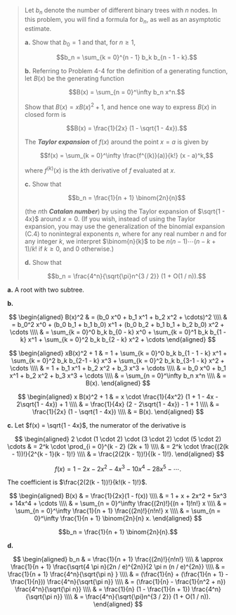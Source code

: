 > Let $b_n$ denote the number of different binary trees with $n$ nodes. In this problem, you will find a formula for $b_n$, as well as an asymptotic estimate.
>
> **a.** Show that $b_0 = 1$ and that, for $n \ge 1$,
>
> $$b_n = \sum_{k = 0}^{n - 1} b_k b_{n - 1 - k}.$$
>
> **b.** Referring to Problem 4-4 for the definition of a generating function, let $B(x)$ be the generating function
>
> $$B(x) = \sum_{n = 0}^\infty b_n x^n.$$
>
> Show that $B(x) = xB(x)^2 + 1$, and hence one way to express $B(x)$ in closed form is
> 
> $$B(x) = \frac{1}{2x} (1 - \sqrt{1 - 4x}).$$
>
> The ***Taylor expansion*** of $f(x)$ around the point $x = a$ is given by
>
> $$f(x) = \sum_{k = 0}^\infty \frac{f^{(k)}(a)}{k!} (x - a)^k,$$
>
> where $f^{(k)}(x)$ is the $k$th derivative of $f$ evaluated at $x$.
>
> **c.** Show that
>
> $$b_n = \frac{1}{n + 1} \binom{2n}{n}$$
>
> (the $n$th ***Catalan number***) by using the Taylor expansion of $\sqrt{1 - 4x}$ around $x = 0$. (If you wish, instead of using the Taylor expansion, you may use the generalization of the binomial expansion (C.4) to nonintegral exponents $n$, where for any real number $n$ and for any integer $k$, we interpret $\binom{n}{k}$ to be $n(n - 1) \cdots (n - k + 1) / k!$ if $k \ge 0$, and $0$ otherwise.) 
>
> **d.** Show that
>
> $$b_n = \frac{4^n}{\sqrt{\pi}n^{3 / 2}} (1 + O(1 / n)).$$

**a.** A root with two subtree.

**b.**

$$
\begin{aligned}
B(x)^2 & = (b_0 x^0 + b_1 x^1 + b_2 x^2 + \cdots)^2 \\\\
       & = b_0^2 x^0 + (b_0 b_1 + b_1 b_0) x^1 + (b_0 b_2 + b_1 b_1 + b_2 b_0) x^2 + \cdots \\\\
       & = \sum_{k = 0}^0 b_k b_{0 - k} x^0 + \sum_{k = 0}^1 b_k b_{1 - k} x^1 + \sum_{k = 0}^2 b_k b_{2 - k} x^2 + \cdots
\end{aligned}
$$

$$
\begin{aligned}
xB(x)^2 + 1 & = 1 + \sum_{k = 0}^0 b_k b_{1 - 1 - k} x^1 + \sum_{k = 0}^2 b_k b_{2-1 - k} x^3 + \sum_{k = 0}^2 b_k b_{3-1 - k} x^2 + \cdots \\\\
            & = 1 + b_1 x^1 + b_2 x^2 + b_3 x^3 + \cdots \\\\
            & = b_0 x^0 + b_1 x^1 + b_2 x^2 + b_3 x^3 + \cdots \\\\
            & = \sum_{n = 0}^\infty b_n x^n \\\\
            & = B(x).
\end{aligned}
$$

$$
\begin{aligned}
x B(x)^2 + 1 & = x \cdot \frac{1}{4x^2} (1 + 1 - 4x - 2\sqrt{1 - 4x}) + 1 \\\\
             & = \frac{1}{4x} (2 - 2\sqrt{1 - 4x}) - 1 + 1 \\\\
             & = \frac{1}{2x} (1 - \sqrt{1 - 4x}) \\\\
             & = B(x).
\end{aligned}
$$

**c.** Let $f(x) = \sqrt{1 - 4x}$, the numerator of the derivative is

$$
\begin{aligned}
2 \cdot (1 \cdot 2) \cdot (3 \cdot 2) \cdot (5 \cdot 2) \cdots 
    & = 2^k \cdot \prod_{i = 0}^{k - 2} (2k + 1) \\\\
    & = 2^k \cdot \frac{(2(k - 1))!}{2^{k - 1}(k - 1)!} \\\\
    & = \frac{2(2(k - 1))!}{(k - 1)!}.
\end{aligned}
$$

$$f(x) = 1 - 2x - 2x^2 - 4 x^3 - 10x^4 - 28x^5 - \cdots.$$

The coefficient is $\frac{2(2(k - 1))!}{k!(k - 1)!}$.

$$
\begin{aligned}
B(x) & = \frac{1}{2x}(1 - f(x)) \\\\
     & = 1 + x + 2x^2 + 5x^3 + 14x^4 + \cdots \\\\
     & = \sum_{n = 0}^\infty \frac{(2n)!}{(n + 1)!n!} x \\\\
     & = \sum_{n = 0}^\infty \frac{1}{n + 1} \frac{(2n)!}{n!n!} x \\\\
     & = \sum_{n = 0}^\infty \frac{1}{n + 1} \binom{2n}{n} x.
\end{aligned}
$$

$$b_n = \frac{1}{n + 1} \binom{2n}{n}.$$

**d.**

$$
\begin{aligned}
b_n & =       \frac{1}{n + 1} \frac{(2n)!}{n!n!} \\\\
    & \approx \frac{1}{n + 1} \frac{\sqrt{4 \pi n}(2n / e)^{2n}}{2 \pi n (n / e)^{2n}} \\\\
    & =       \frac{1}{n + 1} \frac{4^n}{\sqrt{\pi n} } \\\\
    & =       (\frac{1}{n} + (\frac{1}{n + 1} - \frac{1}{n})) \frac{4^n}{\sqrt{\pi n}} \\\\
    & =       (\frac{1}{n} - \frac{1}{n^2 + n}) \frac{4^n}{\sqrt{\pi n}} \\\\
    & =       \frac{1}{n} (1 - \frac{1}{n + 1}) \frac{4^n}{\sqrt{\pi n}} \\\\
    & =       \frac{4^n}{\sqrt{\pi}n^{3 / 2}} (1 + O(1 / n)).
\end{aligned}
$$
